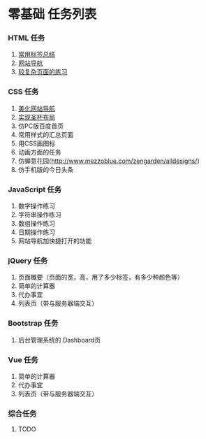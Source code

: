# 零基础 任务列表
### HTML 任务
1. [常用标签总结](http://www.jianshu.com/p/bf175e31fb5f)
1. [网站导航](http://www.jianshu.com/p/aefb985f0de7)
1. [较复杂页面的练习](http://www.jianshu.com/p/6d9a1bb4106d)

### CSS 任务
1. [美化网站导航](http://www.jianshu.com/p/bbb41e85ec0e)
1. [实现圣杯布局](http://www.jianshu.com/p/582dcc0c6464)
1. 仿PC版百度首页
1. 常用样式的汇总页面
1. 用CSS画图标
1. 动画方面的任务
1. 仿蝉意花园(http://www.mezzoblue.com/zengarden/alldesigns/)
1. 仿手机版的今日头条

### JavaScript 任务
1. 数字操作练习
1. 字符串操作练习
1. 数组操作练习
1. 日期操作练习
1. 网站导航加快捷打开的功能

### jQuery 任务
1. 页面概要（页面的宽，高，用了多少标签，有多少种颜色等）
1. 简单的计算器
1. 代办事宜
1. 列表页（带与服务器端交互）

### Bootstrap 任务
1. 后台管理系统的 Dashboard页

### Vue 任务
1. 简单的计算器
1. 代办事宜
1. 列表页（带与服务器端交互）

### 综合任务
1. TODO